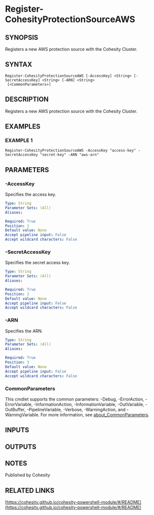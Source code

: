 # Register-CohesityProtectionSourceAWS

## SYNOPSIS
Registers a new AWS protection source with the Cohesity Cluster.

## SYNTAX

```
Register-CohesityProtectionSourceAWS [-AccessKey] <String> [-SecretAccessKey] <String> [-ARN] <String>
 [<CommonParameters>]
```

## DESCRIPTION
Registers a new AWS protection source with the Cohesity Cluster.

## EXAMPLES

### EXAMPLE 1
```
Register-CohesityProtectionSourceAWS -AccessKey "access-key" -SecretAccessKey "secret-key" -ARN "aws-arn"
```

## PARAMETERS

### -AccessKey
Specifies the access key.

```yaml
Type: String
Parameter Sets: (All)
Aliases:

Required: True
Position: 1
Default value: None
Accept pipeline input: False
Accept wildcard characters: False
```

### -SecretAccessKey
Specifies the secret access key.

```yaml
Type: String
Parameter Sets: (All)
Aliases:

Required: True
Position: 2
Default value: None
Accept pipeline input: False
Accept wildcard characters: False
```

### -ARN
Specifies the ARN.

```yaml
Type: String
Parameter Sets: (All)
Aliases:

Required: True
Position: 3
Default value: None
Accept pipeline input: False
Accept wildcard characters: False
```

### CommonParameters
This cmdlet supports the common parameters: -Debug, -ErrorAction, -ErrorVariable, -InformationAction, -InformationVariable, -OutVariable, -OutBuffer, -PipelineVariable, -Verbose, -WarningAction, and -WarningVariable. For more information, see [about_CommonParameters](http://go.microsoft.com/fwlink/?LinkID=113216).

## INPUTS

## OUTPUTS

## NOTES
Published by Cohesity

## RELATED LINKS

[https://cohesity.github.io/cohesity-powershell-module/#/README](https://cohesity.github.io/cohesity-powershell-module/#/README)

